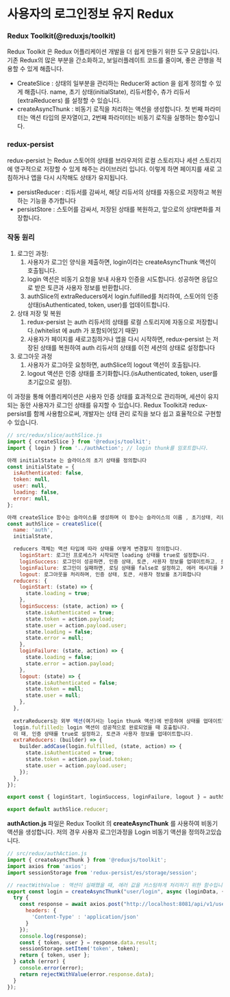 # 사용자의 로그인정보 유지 Redux

### Redux Toolkit(@reduxjs/toolkit)

Redux Toolkit 은 Redux 어플리케이션 개발을 더 쉽게 만들기 위한 도구 모음입니다.
기존 Redux의 많은 부분을 간소화하고, 보일러플레이트 코드를 줄이며, 좋은 관행을 적용할 수 있게 해줍니다.

- CreateSlice : 상태의 일부분을 관리하는 Reducer와 action 을 쉽게 정의할 수 있게 해줍니다. 
name, 초기 상태(initialState), 리듀서함수, 츄가 리듀서(extraReducers) 를 설정할 수 있습니다.
- createAsyncThunk : 비동기 로직을 처리하는 액션을 생성합니다. 첫 번째 파라미터는 액션 타입의 문자열이고, 2번째 파라미터는 비동기 로직을 실행하는 함수입니다.

### redux-persist

redux-persist 는 Redux 스토어의 상태를 브라우저의 로컬 스토리지나 세션 스토리지에 영구적으로 저장할 수 있게 해주는 라이브러리 입니다. 이렇게 하면 페이지를 새로 고침하거나 앱을 다시 시작해도 상태가 유지됩니다.

- persistReducer : 리듀서를 감싸서, 해당 리듀서의 상태를 자동으로 저장하고 복원하는 기능을 추가합니다
- persistStore : 스토어를 감싸서, 저장된 상태를 복원하고, 앞으로의 상태변화를 저장합니다.

### 작동 원리

1. 로그인 과정:
    1. 사용자가 로그인 양식을 제출하면, login이라는 createAsyncThunk 액션이 호출됩니다.
    2. login 액션은 비동기 요청을 보내 사용자 인증을 시도합니다. 성공하면 응답으로 받은 토큰과 사용자 정보를 반환합니다.
    3. authSlice의 extraReducers에서 login.fulfilled를 처리하여, 스토어의 인증 상태(isAuthenticated, token, user)를 업데이트합니다.
2. 상태 저장 및 복원
    1. redux-persist 는 auth 리듀서의 상태를 로컬 스토리지에 자동으로 저장합니다.(whitelist 에 auth 가 포함되어있기 때문)
    2. 사용자가 페이지를 새로고침하거나 앱을 다시 시작하면, redux-persist 는 저장된 상태를 복원하여 auth 리듀서의 상태를 이전 세션의 상태로 설정합니다
3. 로그아웃 과정 
    1. 사용자가 로그아웃 요청하면, authSlice의 logout 액션이 호출됩니다.
    2. logout 액션은 인증 상태를 초기화합니다.(isAuthenticated, token, user를 초기값으로 설정).

이 과정을 통해 어플리케이션은 사용자 인증 상태를 효과적으로 관리하며, 세션이 유지되는 동안 사용자가 로그인 상태를 유지할 수 있습니다. Redux Toolkit과 redux-persist를 함께 사용함으로써, 개발자는 상태 관리 로직을 보다 쉽고 효율적으로 구현할 수 있습니다.

```jsx
// src/redux/slice/authSlice.js
import { createSlice } from '@reduxjs/toolkit';
import { login } from '../authAction'; // login thunk를 임포트합니다.

아래 initialState 는 슬라이스의 초기 상태를 정의합니다
const initialState = {
  isAuthenticated: false,
  token: null,
  user: null,
  loading: false,
  error: null,
};

아래 createSlice 함수는 슬라이스를 생성하며 이 함수는 슬라이스의 이름 , 초기상태, 리듀서, 추가리듀서를 설정합니다
const authSlice = createSlice({
  name: 'auth',
  initialState,

  reducers 객체는 액션 타입에 따라 상태를 어떻게 변경할지 정의합니다.
	loginStart: 로그인 프로세스가 시작되면 loading 상태를 true로 설정합니다.
	loginSuccess: 로그인이 성공하면, 인증 상태, 토큰, 사용자 정보를 업데이트하고, 로딩 상태와 에러를 초기화합니다.
	loginFailure: 로그인이 실패하면, 로딩 상태를 false로 설정하고, 에러 메시지를 저장합니다.
	logout: 로그아웃을 처리하며, 인증 상태, 토큰, 사용자 정보를 초기화합니다
  reducers: {
    loginStart: (state) => {
      state.loading = true;
    },
    loginSuccess: (state, action) => {
      state.isAuthenticated = true;
      state.token = action.payload;
      state.user = action.payload.user;
      state.loading = false;
      state.error = null;
    },
    loginFailure: (state, action) => {
      state.loading = false;
      state.error = action.payload;
    },
    logout: (state) => {
      state.isAuthenticated = false;
      state.token = null;
      state.user = null;
    },
  },
  
  extraReducers는 외부 액션(여기서는 login thunk 액션)에 반응하여 상태를 업데이트합니다. 
  login.fulfilled는 login 액션이 성공적으로 완료되었을 때 호출됩니다. 
  이 때, 인증 상태를 true로 설정하고, 토큰과 사용자 정보를 업데이트합니다.
  extraReducers: (builder) => {
    builder.addCase(login.fulfilled, (state, action) => {
      state.isAuthenticated = true;
      state.token = action.payload.token;
      state.user = action.payload.user;
    });
  },
});

export const { loginStart, loginSuccess, loginFailure, logout } = authSlice.actions;

export default authSlice.reducer;

```

**authAction.js** 파일은 Redux Toolkit 의 **createAsyncThunk** 를 사용하여 비동기 액션을 생성합니다. 저의 경우 사용자 로그인과정을 Login 비동기 액션을 정의하고있습니다.

```jsx
// src/redux/authAction.js
import { createAsyncThunk } from '@reduxjs/toolkit';
import axios from 'axios';
import sessionStorage from 'redux-persist/es/storage/session';

// reactWithValue : 액션이 실패했을 때, 에러 값을 커스텀하게 처리하기 위한 함수입니다.
export const login = createAsyncThunk("user/login", async (loginData, { rejectWithValue }) => {
  try {
    const response = await axios.post("http://localhost:8081/api/v1/users/login", loginData,{
      headers: {
        'Content-Type' : 'application/json'
      }
    });
    console.log(response);
    const { token, user } = response.data.result;
    sessionStorage.setItem('token', token);
    return { token, user };
  } catch (error) {
    console.error(error);
    return rejectWithValue(error.response.data);
  }
});

```
